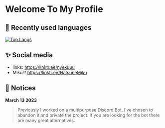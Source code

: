 # Welcome To My Profile

## 📘 Recently used languages
[![Top Langs](https://github-readme-stats.vercel.app/api/top-langs/?username=nyekuuu)](https://github.com/anuraghazra/github-readme-stats)

## ✨ Social media
* links: https://linktr.ee/nyekuuu
* Miku!? https://linktr.ee/HatsuneMiku

## 📝 Notices
**March 13 2023**
> Previously I worked on a multipurpose Discord Bot. I've chosen to abandon it and private the project. If you are looking for the bot there are many great alternatives.
